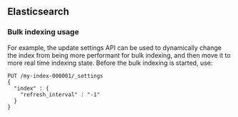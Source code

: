 ## Elasticsearch

### Bulk indexing usage

For example, the update settings API can be used to dynamically change the index from being more performant for bulk indexing, and then move it to more real time indexing state. Before the bulk indexing is started, use:

```
PUT /my-index-000001/_settings
{
  "index" : {
    "refresh_interval" : "-1"
  }
}
```
